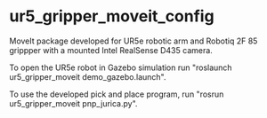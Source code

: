 # ur5_gripper_moveit_config

MoveIt package developed for UR5e robotic arm and Robotiq 2F 85 grippper with a mounted Intel RealSense D435 camera.

To open the UR5e robot in Gazebo simulation run "roslaunch ur5_gripper_moveit demo_gazebo.launch". 

To use the developed pick and place program, run "rosrun ur5_gripper_moveit pnp_jurica.py". 
